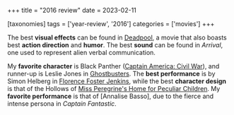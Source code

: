 +++
title = "2016 review"
date = 2023-02-11

[taxonomies]
tags = ['year-review', '2016']
categories = ['movies']
+++

The best **visual effects** can be found in [Deadpool], a movie that
also boasts best **action direction** and **humor**.
The best **sound** can be found in *Arrival*,
one used to represent alien verbal communication.

My **favorite character** is Black Panther ([Captain America: Civil
War]), and runner-up is Leslie Jones in [Ghostbusters]. The **best
performance** is by Simon Helberg in [Florence Foster Jenkins], while
the best **character design** is that of the Hollows of [Miss
Peregrine's Home for Peculiar Children].
My __favorite performance__ is that of [Annalise Basso],
due to the fierce and intense persona in _Captain Fantastic_.

[Deadpool]: @/deadpool.md
[Captain America: Civil War]: @/captain-america-civil-war.md
[Ghostbusters]: @/ghostbusters.md
[Florence Foster Jenkins]: @/florence-foster-jenkins.md
[Miss Peregrine's Home for Peculiar Children]: @/miss-peregrine-s-home-for-peculiar-children.md
